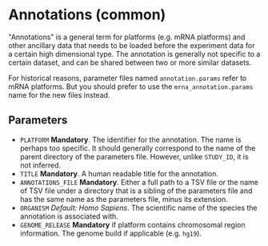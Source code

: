 Annotations (common)
====================

"Annotations" is a general term for platforms (e.g. mRNA platforms) and other
ancillary data that needs to be loaded before the experiment data for a certain
high dimensional type. The annotation is generally not specific to a certain
dataset, and can be shared between two or more similar datasets.

For historical reasons, parameter files named `annotation.params` refer to mRNA
platforms. But you should prefer to use the `mrna_annotation.params` name for the new files instead.

Parameters
----------

- `PLATFORM` **Mandatory**. The identifier for the annotation. The name is
  perhaps too specific. It should generally correspond to the name of the parent
  directory of the parameters file. However, unlike `STUDY_ID`, it is not
  inferred.
- `TITLE` **Mandatory**. A human readable title for the annotation.
- `ANNOTATIONS_FILE` **Mandatory**. Either a full path to a TSV file or the name
  of TSV file under a directory that is a sibling of the parameters file and has
  the same name as the parameters file, minus its extension.
- `ORGANISM` _Default: Homo Sapiens_. The scientific name of the species the annotation is associated
  with.
- `GENOME_RELEASE` **Mandatory** if platform contains chromosomal region information. The genome build if applicable (e.g. `hg19`).

<!-- vim: tw=80 et ft=markdown spell:
-->
